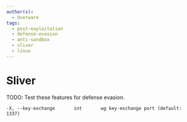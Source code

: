 ```yaml
---
author(s):
  - Userware
tags:
  - post-exploitation
  - defense-evasion
  - anti-sandbox
  - sliver
  - linux
---
```

# Sliver

TODO: Test these features for defense evasion.

```
-X, --key-exchange       int       wg key-exchange port (default: 1337)
```